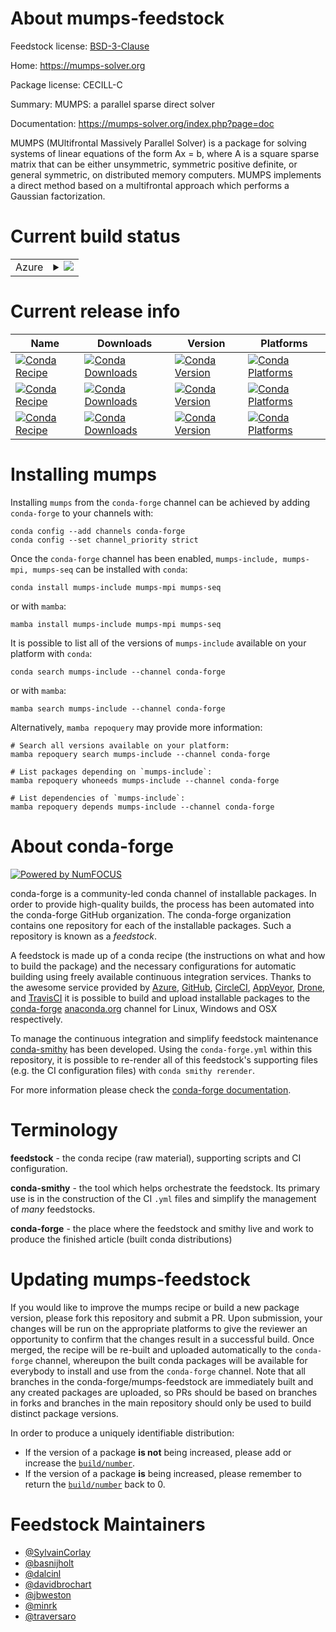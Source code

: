 About mumps-feedstock
=====================

Feedstock license: [BSD-3-Clause](https://github.com/conda-forge/mumps-feedstock/blob/main/LICENSE.txt)

Home: https://mumps-solver.org

Package license: CECILL-C

Summary: MUMPS: a parallel sparse direct solver

Documentation: https://mumps-solver.org/index.php?page=doc

MUMPS (MUltifrontal Massively Parallel Solver) is a package for solving
systems of linear equations of the form Ax = b, where A is a square sparse
matrix that can be either unsymmetric, symmetric positive definite, or
general symmetric, on distributed memory computers. MUMPS implements a
direct method based on a multifrontal approach which performs a Gaussian
factorization.


Current build status
====================


<table>
    
  <tr>
    <td>Azure</td>
    <td>
      <details>
        <summary>
          <a href="https://dev.azure.com/conda-forge/feedstock-builds/_build/latest?definitionId=653&branchName=main">
            <img src="https://dev.azure.com/conda-forge/feedstock-builds/_apis/build/status/mumps-feedstock?branchName=main">
          </a>
        </summary>
        <table>
          <thead><tr><th>Variant</th><th>Status</th></tr></thead>
          <tbody><tr>
              <td>linux_64_mpimpich</td>
              <td>
                <a href="https://dev.azure.com/conda-forge/feedstock-builds/_build/latest?definitionId=653&branchName=main">
                  <img src="https://dev.azure.com/conda-forge/feedstock-builds/_apis/build/status/mumps-feedstock?branchName=main&jobName=linux&configuration=linux%20linux_64_mpimpich" alt="variant">
                </a>
              </td>
            </tr><tr>
              <td>linux_64_mpinompi</td>
              <td>
                <a href="https://dev.azure.com/conda-forge/feedstock-builds/_build/latest?definitionId=653&branchName=main">
                  <img src="https://dev.azure.com/conda-forge/feedstock-builds/_apis/build/status/mumps-feedstock?branchName=main&jobName=linux&configuration=linux%20linux_64_mpinompi" alt="variant">
                </a>
              </td>
            </tr><tr>
              <td>linux_64_mpiopenmpi</td>
              <td>
                <a href="https://dev.azure.com/conda-forge/feedstock-builds/_build/latest?definitionId=653&branchName=main">
                  <img src="https://dev.azure.com/conda-forge/feedstock-builds/_apis/build/status/mumps-feedstock?branchName=main&jobName=linux&configuration=linux%20linux_64_mpiopenmpi" alt="variant">
                </a>
              </td>
            </tr><tr>
              <td>linux_aarch64_mpimpich</td>
              <td>
                <a href="https://dev.azure.com/conda-forge/feedstock-builds/_build/latest?definitionId=653&branchName=main">
                  <img src="https://dev.azure.com/conda-forge/feedstock-builds/_apis/build/status/mumps-feedstock?branchName=main&jobName=linux&configuration=linux%20linux_aarch64_mpimpich" alt="variant">
                </a>
              </td>
            </tr><tr>
              <td>linux_aarch64_mpinompi</td>
              <td>
                <a href="https://dev.azure.com/conda-forge/feedstock-builds/_build/latest?definitionId=653&branchName=main">
                  <img src="https://dev.azure.com/conda-forge/feedstock-builds/_apis/build/status/mumps-feedstock?branchName=main&jobName=linux&configuration=linux%20linux_aarch64_mpinompi" alt="variant">
                </a>
              </td>
            </tr><tr>
              <td>linux_aarch64_mpiopenmpi</td>
              <td>
                <a href="https://dev.azure.com/conda-forge/feedstock-builds/_build/latest?definitionId=653&branchName=main">
                  <img src="https://dev.azure.com/conda-forge/feedstock-builds/_apis/build/status/mumps-feedstock?branchName=main&jobName=linux&configuration=linux%20linux_aarch64_mpiopenmpi" alt="variant">
                </a>
              </td>
            </tr><tr>
              <td>linux_ppc64le_mpimpich</td>
              <td>
                <a href="https://dev.azure.com/conda-forge/feedstock-builds/_build/latest?definitionId=653&branchName=main">
                  <img src="https://dev.azure.com/conda-forge/feedstock-builds/_apis/build/status/mumps-feedstock?branchName=main&jobName=linux&configuration=linux%20linux_ppc64le_mpimpich" alt="variant">
                </a>
              </td>
            </tr><tr>
              <td>linux_ppc64le_mpinompi</td>
              <td>
                <a href="https://dev.azure.com/conda-forge/feedstock-builds/_build/latest?definitionId=653&branchName=main">
                  <img src="https://dev.azure.com/conda-forge/feedstock-builds/_apis/build/status/mumps-feedstock?branchName=main&jobName=linux&configuration=linux%20linux_ppc64le_mpinompi" alt="variant">
                </a>
              </td>
            </tr><tr>
              <td>linux_ppc64le_mpiopenmpi</td>
              <td>
                <a href="https://dev.azure.com/conda-forge/feedstock-builds/_build/latest?definitionId=653&branchName=main">
                  <img src="https://dev.azure.com/conda-forge/feedstock-builds/_apis/build/status/mumps-feedstock?branchName=main&jobName=linux&configuration=linux%20linux_ppc64le_mpiopenmpi" alt="variant">
                </a>
              </td>
            </tr><tr>
              <td>osx_64_mpimpich</td>
              <td>
                <a href="https://dev.azure.com/conda-forge/feedstock-builds/_build/latest?definitionId=653&branchName=main">
                  <img src="https://dev.azure.com/conda-forge/feedstock-builds/_apis/build/status/mumps-feedstock?branchName=main&jobName=osx&configuration=osx%20osx_64_mpimpich" alt="variant">
                </a>
              </td>
            </tr><tr>
              <td>osx_64_mpinompi</td>
              <td>
                <a href="https://dev.azure.com/conda-forge/feedstock-builds/_build/latest?definitionId=653&branchName=main">
                  <img src="https://dev.azure.com/conda-forge/feedstock-builds/_apis/build/status/mumps-feedstock?branchName=main&jobName=osx&configuration=osx%20osx_64_mpinompi" alt="variant">
                </a>
              </td>
            </tr><tr>
              <td>osx_64_mpiopenmpi</td>
              <td>
                <a href="https://dev.azure.com/conda-forge/feedstock-builds/_build/latest?definitionId=653&branchName=main">
                  <img src="https://dev.azure.com/conda-forge/feedstock-builds/_apis/build/status/mumps-feedstock?branchName=main&jobName=osx&configuration=osx%20osx_64_mpiopenmpi" alt="variant">
                </a>
              </td>
            </tr><tr>
              <td>osx_arm64_mpimpich</td>
              <td>
                <a href="https://dev.azure.com/conda-forge/feedstock-builds/_build/latest?definitionId=653&branchName=main">
                  <img src="https://dev.azure.com/conda-forge/feedstock-builds/_apis/build/status/mumps-feedstock?branchName=main&jobName=osx&configuration=osx%20osx_arm64_mpimpich" alt="variant">
                </a>
              </td>
            </tr><tr>
              <td>osx_arm64_mpinompi</td>
              <td>
                <a href="https://dev.azure.com/conda-forge/feedstock-builds/_build/latest?definitionId=653&branchName=main">
                  <img src="https://dev.azure.com/conda-forge/feedstock-builds/_apis/build/status/mumps-feedstock?branchName=main&jobName=osx&configuration=osx%20osx_arm64_mpinompi" alt="variant">
                </a>
              </td>
            </tr><tr>
              <td>osx_arm64_mpiopenmpi</td>
              <td>
                <a href="https://dev.azure.com/conda-forge/feedstock-builds/_build/latest?definitionId=653&branchName=main">
                  <img src="https://dev.azure.com/conda-forge/feedstock-builds/_apis/build/status/mumps-feedstock?branchName=main&jobName=osx&configuration=osx%20osx_arm64_mpiopenmpi" alt="variant">
                </a>
              </td>
            </tr><tr>
              <td>win_64</td>
              <td>
                <a href="https://dev.azure.com/conda-forge/feedstock-builds/_build/latest?definitionId=653&branchName=main">
                  <img src="https://dev.azure.com/conda-forge/feedstock-builds/_apis/build/status/mumps-feedstock?branchName=main&jobName=win&configuration=win%20win_64_" alt="variant">
                </a>
              </td>
            </tr>
          </tbody>
        </table>
      </details>
    </td>
  </tr>
</table>

Current release info
====================

| Name | Downloads | Version | Platforms |
| --- | --- | --- | --- |
| [![Conda Recipe](https://img.shields.io/badge/recipe-mumps--include-green.svg)](https://anaconda.org/conda-forge/mumps-include) | [![Conda Downloads](https://img.shields.io/conda/dn/conda-forge/mumps-include.svg)](https://anaconda.org/conda-forge/mumps-include) | [![Conda Version](https://img.shields.io/conda/vn/conda-forge/mumps-include.svg)](https://anaconda.org/conda-forge/mumps-include) | [![Conda Platforms](https://img.shields.io/conda/pn/conda-forge/mumps-include.svg)](https://anaconda.org/conda-forge/mumps-include) |
| [![Conda Recipe](https://img.shields.io/badge/recipe-mumps--mpi-green.svg)](https://anaconda.org/conda-forge/mumps-mpi) | [![Conda Downloads](https://img.shields.io/conda/dn/conda-forge/mumps-mpi.svg)](https://anaconda.org/conda-forge/mumps-mpi) | [![Conda Version](https://img.shields.io/conda/vn/conda-forge/mumps-mpi.svg)](https://anaconda.org/conda-forge/mumps-mpi) | [![Conda Platforms](https://img.shields.io/conda/pn/conda-forge/mumps-mpi.svg)](https://anaconda.org/conda-forge/mumps-mpi) |
| [![Conda Recipe](https://img.shields.io/badge/recipe-mumps--seq-green.svg)](https://anaconda.org/conda-forge/mumps-seq) | [![Conda Downloads](https://img.shields.io/conda/dn/conda-forge/mumps-seq.svg)](https://anaconda.org/conda-forge/mumps-seq) | [![Conda Version](https://img.shields.io/conda/vn/conda-forge/mumps-seq.svg)](https://anaconda.org/conda-forge/mumps-seq) | [![Conda Platforms](https://img.shields.io/conda/pn/conda-forge/mumps-seq.svg)](https://anaconda.org/conda-forge/mumps-seq) |

Installing mumps
================

Installing `mumps` from the `conda-forge` channel can be achieved by adding `conda-forge` to your channels with:

```
conda config --add channels conda-forge
conda config --set channel_priority strict
```

Once the `conda-forge` channel has been enabled, `mumps-include, mumps-mpi, mumps-seq` can be installed with `conda`:

```
conda install mumps-include mumps-mpi mumps-seq
```

or with `mamba`:

```
mamba install mumps-include mumps-mpi mumps-seq
```

It is possible to list all of the versions of `mumps-include` available on your platform with `conda`:

```
conda search mumps-include --channel conda-forge
```

or with `mamba`:

```
mamba search mumps-include --channel conda-forge
```

Alternatively, `mamba repoquery` may provide more information:

```
# Search all versions available on your platform:
mamba repoquery search mumps-include --channel conda-forge

# List packages depending on `mumps-include`:
mamba repoquery whoneeds mumps-include --channel conda-forge

# List dependencies of `mumps-include`:
mamba repoquery depends mumps-include --channel conda-forge
```


About conda-forge
=================

[![Powered by
NumFOCUS](https://img.shields.io/badge/powered%20by-NumFOCUS-orange.svg?style=flat&colorA=E1523D&colorB=007D8A)](https://numfocus.org)

conda-forge is a community-led conda channel of installable packages.
In order to provide high-quality builds, the process has been automated into the
conda-forge GitHub organization. The conda-forge organization contains one repository
for each of the installable packages. Such a repository is known as a *feedstock*.

A feedstock is made up of a conda recipe (the instructions on what and how to build
the package) and the necessary configurations for automatic building using freely
available continuous integration services. Thanks to the awesome service provided by
[Azure](https://azure.microsoft.com/en-us/services/devops/), [GitHub](https://github.com/),
[CircleCI](https://circleci.com/), [AppVeyor](https://www.appveyor.com/),
[Drone](https://cloud.drone.io/welcome), and [TravisCI](https://travis-ci.com/)
it is possible to build and upload installable packages to the
[conda-forge](https://anaconda.org/conda-forge) [anaconda.org](https://anaconda.org/)
channel for Linux, Windows and OSX respectively.

To manage the continuous integration and simplify feedstock maintenance
[conda-smithy](https://github.com/conda-forge/conda-smithy) has been developed.
Using the ``conda-forge.yml`` within this repository, it is possible to re-render all of
this feedstock's supporting files (e.g. the CI configuration files) with ``conda smithy rerender``.

For more information please check the [conda-forge documentation](https://conda-forge.org/docs/).

Terminology
===========

**feedstock** - the conda recipe (raw material), supporting scripts and CI configuration.

**conda-smithy** - the tool which helps orchestrate the feedstock.
                   Its primary use is in the construction of the CI ``.yml`` files
                   and simplify the management of *many* feedstocks.

**conda-forge** - the place where the feedstock and smithy live and work to
                  produce the finished article (built conda distributions)


Updating mumps-feedstock
========================

If you would like to improve the mumps recipe or build a new
package version, please fork this repository and submit a PR. Upon submission,
your changes will be run on the appropriate platforms to give the reviewer an
opportunity to confirm that the changes result in a successful build. Once
merged, the recipe will be re-built and uploaded automatically to the
`conda-forge` channel, whereupon the built conda packages will be available for
everybody to install and use from the `conda-forge` channel.
Note that all branches in the conda-forge/mumps-feedstock are
immediately built and any created packages are uploaded, so PRs should be based
on branches in forks and branches in the main repository should only be used to
build distinct package versions.

In order to produce a uniquely identifiable distribution:
 * If the version of a package **is not** being increased, please add or increase
   the [``build/number``](https://docs.conda.io/projects/conda-build/en/latest/resources/define-metadata.html#build-number-and-string).
 * If the version of a package **is** being increased, please remember to return
   the [``build/number``](https://docs.conda.io/projects/conda-build/en/latest/resources/define-metadata.html#build-number-and-string)
   back to 0.

Feedstock Maintainers
=====================

* [@SylvainCorlay](https://github.com/SylvainCorlay/)
* [@basnijholt](https://github.com/basnijholt/)
* [@dalcinl](https://github.com/dalcinl/)
* [@davidbrochart](https://github.com/davidbrochart/)
* [@jbweston](https://github.com/jbweston/)
* [@minrk](https://github.com/minrk/)
* [@traversaro](https://github.com/traversaro/)

